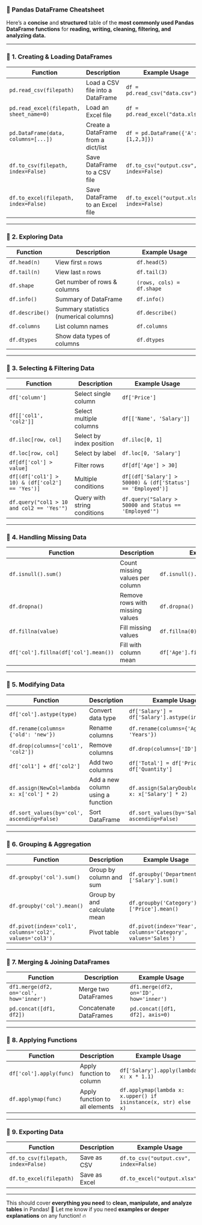 ### **📌 Pandas DataFrame Cheatsheet**  

Here’s a **concise** and **structured** table of the **most commonly used Pandas DataFrame functions** for **reading, writing, cleaning, filtering, and analyzing data.**  

---

### 🔹 **1. Creating & Loading DataFrames**
| **Function** | **Description** | **Example Usage** |
|-------------|----------------|------------------|
| `pd.read_csv(filepath)` | Load a CSV file into a DataFrame | `df = pd.read_csv("data.csv")` |
| `pd.read_excel(filepath, sheet_name=0)` | Load an Excel file | `df = pd.read_excel("data.xlsx")` |
| `pd.DataFrame(data, columns=[...])` | Create a DataFrame from a dict/list | `df = pd.DataFrame({'A': [1,2,3]})` |
| `df.to_csv(filepath, index=False)` | Save DataFrame to a CSV file | `df.to_csv("output.csv", index=False)` |
| `df.to_excel(filepath, index=False)` | Save DataFrame to an Excel file | `df.to_excel("output.xlsx", index=False)` |

---

### 🔹 **2. Exploring Data**
| **Function** | **Description** | **Example Usage** |
|-------------|----------------|------------------|
| `df.head(n)` | View first `n` rows | `df.head(5)` |
| `df.tail(n)` | View last `n` rows | `df.tail(3)` |
| `df.shape` | Get number of rows & columns | `(rows, cols) = df.shape` |
| `df.info()` | Summary of DataFrame | `df.info()` |
| `df.describe()` | Summary statistics (numerical columns) | `df.describe()` |
| `df.columns` | List column names | `df.columns` |
| `df.dtypes` | Show data types of columns | `df.dtypes` |

---

### 🔹 **3. Selecting & Filtering Data**
| **Function** | **Description** | **Example Usage** |
|-------------|----------------|------------------|
| `df['column']` | Select single column | `df['Price']` |
| `df[['col1', 'col2']]` | Select multiple columns | `df[['Name', 'Salary']]` |
| `df.iloc[row, col]` | Select by index position | `df.iloc[0, 1]` |
| `df.loc[row, col]` | Select by label | `df.loc[0, 'Salary']` |
| `df[df['col'] > value]` | Filter rows | `df[df['Age'] > 30]` |
| `df[(df['col1'] > 10) & (df['col2'] == 'Yes')]` | Multiple conditions | `df[(df['Salary'] > 50000) & (df['Status'] == 'Employed')]` |
| `df.query("col1 > 10 and col2 == 'Yes'")` | Query with string conditions | `df.query("Salary > 50000 and Status == 'Employed'")` |

---

### 🔹 **4. Handling Missing Data**
| **Function** | **Description** | **Example Usage** |
|-------------|----------------|------------------|
| `df.isnull().sum()` | Count missing values per column | `df.isnull().sum()` |
| `df.dropna()` | Remove rows with missing values | `df.dropna()` |
| `df.fillna(value)` | Fill missing values | `df.fillna(0)` |
| `df['col'].fillna(df['col'].mean())` | Fill with column mean | `df['Age'].fillna(df['Age'].mean())` |

---

### 🔹 **5. Modifying Data**
| **Function** | **Description** | **Example Usage** |
|-------------|----------------|------------------|
| `df['col'].astype(type)` | Convert data type | `df['Salary'] = df['Salary'].astype(int)` |
| `df.rename(columns={'old': 'new'})` | Rename columns | `df.rename(columns={'Age': 'Years'})` |
| `df.drop(columns=['col1', 'col2'])` | Remove columns | `df.drop(columns=['ID'])` |
| `df['col1'] + df['col2']` | Add two columns | `df['Total'] = df['Price'] * df['Quantity']` |
| `df.assign(NewCol=lambda x: x['col'] * 2)` | Add a new column using a function | `df.assign(SalaryDoubled=lambda x: x['Salary'] * 2)` |
| `df.sort_values(by='col', ascending=False)` | Sort DataFrame | `df.sort_values(by='Salary', ascending=False)` |

---

### 🔹 **6. Grouping & Aggregation**
| **Function** | **Description** | **Example Usage** |
|-------------|----------------|------------------|
| `df.groupby('col').sum()` | Group by column and sum | `df.groupby('Department')['Salary'].sum()` |
| `df.groupby('col').mean()` | Group by and calculate mean | `df.groupby('Category')['Price'].mean()` |
| `df.pivot(index='col1', columns='col2', values='col3')` | Pivot table | `df.pivot(index='Year', columns='Category', values='Sales')` |

---

### 🔹 **7. Merging & Joining DataFrames**
| **Function** | **Description** | **Example Usage** |
|-------------|----------------|------------------|
| `df1.merge(df2, on='col', how='inner')` | Merge two DataFrames | `df1.merge(df2, on='ID', how='inner')` |
| `pd.concat([df1, df2])` | Concatenate DataFrames | `pd.concat([df1, df2], axis=0)` |

---

### 🔹 **8. Applying Functions**
| **Function** | **Description** | **Example Usage** |
|-------------|----------------|------------------|
| `df['col'].apply(func)` | Apply function to column | `df['Salary'].apply(lambda x: x * 1.1)` |
| `df.applymap(func)` | Apply function to all elements | `df.applymap(lambda x: x.upper() if isinstance(x, str) else x)` |

---

### 🔹 **9. Exporting Data**
| **Function** | **Description** | **Example Usage** |
|-------------|----------------|------------------|
| `df.to_csv(filepath, index=False)` | Save as CSV | `df.to_csv("output.csv", index=False)` |
| `df.to_excel(filepath)` | Save as Excel | `df.to_excel("output.xlsx")` |

---

This should cover **everything you need** to **clean, manipulate, and analyze tables** in Pandas! 🚀 Let me know if you need **examples or deeper explanations** on any function! 🔥
